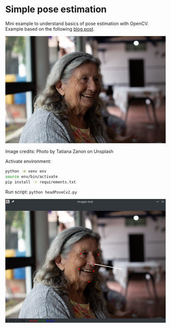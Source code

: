 # Simple pose estimation

Mini example to understand basics of pose estimation with OpenCV.
Example based on the following [blog post](https://www.pythonpool.com/opencv-solvepnp/).

![imagen de prueba](./img/imagen_test.jpg)

Image credits: Photo by Tatiana Zanon on Unsplash

Activate environment:

```bash
python -m venv env
source env/bin/activate
pip install -r requirements.txt
```

Run script: `python headPoseCv2.py`

![resultado](./img/imagen_resultado.png)
